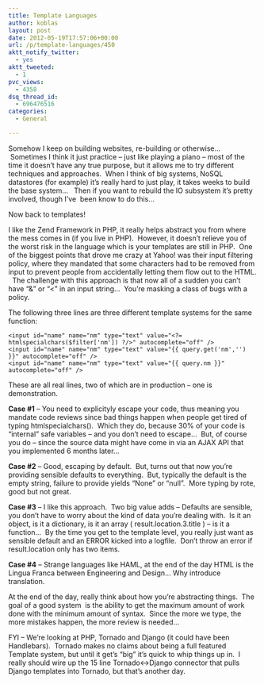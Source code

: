 ```yaml
---
title: Template Languages
author: koblas
layout: post
date: 2012-05-19T17:57:06+00:00
url: /p/template-languages/450
aktt_notify_twitter:
  - yes
aktt_tweeted:
  - 1
pvc_views:
  - 4358
dsq_thread_id:
  - 696476516
categories:
  - General

---
```

Somehow I keep on building websites, re-building or otherwise&#8230;  Sometimes I think it just practice &#8211; just like playing a piano &#8211; most of the time it doesn&#8217;t have any true purpose, but it allows me to try different techniques and approaches.  When I think of big systems, NoSQL datastores (for example) it&#8217;s really hard to just play, it takes weeks to build the base system&#8230;   Then if you want to rebuild the IO subsystem it&#8217;s pretty involved, though I&#8217;ve  been know to do this&#8230;

Now back to templates!

I like the Zend Framework in PHP, it really helps abstract you from where the mess comes in (if you live in PHP).  However, it doesn&#8217;t relieve you of the worst risk in the language which is your templates are still in PHP.  One of the biggest points that drove me crazy at Yahoo! was their input filtering policy, where they mandated that some characters had to be removed from input to prevent people from accidentally letting them flow out to the HTML.   The challenge with this approach is that now all of a sudden you can&#8217;t have &#8220;&&#8221; or &#8220;<&#8221; in an input string&#8230;  You&#8217;re masking a class of bugs with a policy.

The following three lines are three different template systems for the same function:

```
<input id="name" name="nm" type="text" value="<?= htmlspecialchars($filter['nm']) ?/>" autocomplete="off" />
<input id="name" name="nm" type="text" value="{{ query.get('nm','') }}" autocomplete="off" />
<input id="name" name="nm" type="text" value="{{ query.nm }}" autocomplete="off" />
```

These are all real lines, two of which are in production &#8211; one is demonstration.

**Case #1** &#8211; You need to explicityly escape your code, thus meaning you mandate code reviews since bad things happen when people get tired of typing htmlspecialchars().  Which they do, because 30% of your code is &#8220;internal&#8221; safe variables &#8211; and you don&#8217;t need to escape&#8230;  But, of course you do &#8211; since the source data might have come in via an AJAX API that you implemented 6 months later&#8230;

**Case #2** &#8211; Good, escaping by default.  But, turns out that now you&#8217;re providing sensible defaults to everything.  But, typically the default is the empty string, failure to provide yields &#8220;None&#8221; or &#8220;null&#8221;.  More typing by rote, good but not great.

**Case #3** &#8211; I like this approach.  Two big value adds &#8211; Defaults are sensible, you don&#8217;t have to worry about the kind of data you&#8217;re dealing with.  Is it an object, is it a dictionary, is it an array ( result.location.3.title ) &#8211; is it a function&#8230;  By the time you get to the template level, you really just want as sensible default and an ERROR kicked into a logfile.  Don&#8217;t throw an error if result.location only has two items.

**Case #4** &#8211; Strange languages like HAML, at the end of the day HTML is the Lingua Franca between Engineering and Design&#8230; Why introduce translation.

At the end of the day, really think about how you&#8217;re abstracting things.  The goal of a good system  is the ability to get the maximum amount of work done with the minimum amount of syntax.  Since the more we type, the more mistakes happen, the more review is needed&#8230;

FYI &#8211; We&#8217;re looking at PHP, Tornado and Django (it could have been Handlebars).  Tornado makes no claims about being a full featured Template system, but until it get&#8217;s &#8220;big&#8221; it&#8217;s quick to whip things up in.  I really should wire up the 15 line Tornado<->Django connector that pulls Django templates into Tornado, but that&#8217;s another day.
